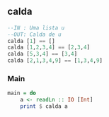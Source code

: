 ## calda
[](solver.hs)
```hs
--IN : Uma lista u
--OUT: Calda de u
calda [1] == []
calda [1,2,3,4] == [2,3,4]
calda [5,3,4] == [3,4]
calda [2,1,3,4,9] == [1,3,4,9]
```


<!--MAIN_BEGIN-->
### Main
```hs
main = do
    a <- readLn :: IO [Int]
    print $ calda a

```
<!--MAIN_END-->
